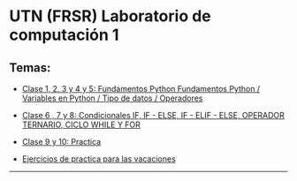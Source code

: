 # UTN (FRSR) Laboratorio de computación 1

## Temas:

- [Clase 1, 2, 3 y 4 y 5: Fundamentos Python Fundamentos Python / Variables en Python / Tipo de datos / Operadores](https://github.com/eugenia1984/UTN-FRSR-Laboratorio-de-computacion-1/tree/main/clase01_02_03_04_05)

- [Clase 6 , 7 y 8: Condicionales IF, IF - ELSE, IF - ELIF - ELSE, OPERADOR TERNARIO, CICLO WHILE Y FOR](https://github.com/eugenia1984/UTN-FRSR-Laboratorio-de-computacion-1/tree/main/clase06_07_08)


- [Clase 9 y 10: Practica](https://github.com/eugenia1984/UTN-FRSR-Laboratorio-de-computacion-1/tree/main/clase09_10)


- [Ejercicios de practica para las vacaciones](https://github.com/eugenia1984/UTN-FRSR-Laboratorio-de-computacion-1/tree/main/practica)


---
